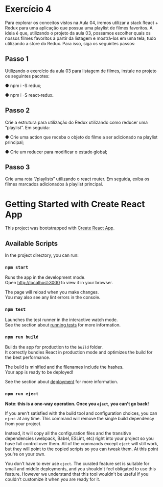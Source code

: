 # Exercício 4

Para explorar os conceitos vistos na Aula 04, iremos utilizar a stack React + Redux
para uma aplicação que possua uma playlist de filmes favoritos. A ideia é que,
utilizando o projeto da aula 03, possamos escolher quais os nossos filmes
favoritos a partir da listagem e mostrá-los em uma tela, tudo utilizando a store do
Redux. Para isso, siga os seguintes passos:

## Passo 1

Utilizando o exercício da aula 03 para listagem de filmes, instale no projeto os
seguintes pacotes:

● npm i -S redux;

● npm i -S react-redux.

## Passo 2

Crie a estrutura para utilização do Redux utilizando como reducer uma “playlist”.
Em seguida:

● Crie uma action que receba o objeto do filme a ser adicionado na playlist
principal;

● Crie um reducer para modificar o estado global;

## Passo 3
Crie uma rota “/playlists” utilizando o react router. Em seguida, exiba os filmes
marcados adicionados à playlist principal.


# Getting Started with Create React App

This project was bootstrapped with [Create React App](https://github.com/facebook/create-react-app).

## Available Scripts

In the project directory, you can run:

### `npm start`

Runs the app in the development mode.\
Open [http://localhost:3000](http://localhost:3000) to view it in your browser.

The page will reload when you make changes.\
You may also see any lint errors in the console.

### `npm test`

Launches the test runner in the interactive watch mode.\
See the section about [running tests](https://facebook.github.io/create-react-app/docs/running-tests) for more information.

### `npm run build`

Builds the app for production to the `build` folder.\
It correctly bundles React in production mode and optimizes the build for the best performance.

The build is minified and the filenames include the hashes.\
Your app is ready to be deployed!

See the section about [deployment](https://facebook.github.io/create-react-app/docs/deployment) for more information.

### `npm run eject`

**Note: this is a one-way operation. Once you `eject`, you can't go back!**

If you aren't satisfied with the build tool and configuration choices, you can `eject` at any time. This command will remove the single build dependency from your project.

Instead, it will copy all the configuration files and the transitive dependencies (webpack, Babel, ESLint, etc) right into your project so you have full control over them. All of the commands except `eject` will still work, but they will point to the copied scripts so you can tweak them. At this point you're on your own.

You don't have to ever use `eject`. The curated feature set is suitable for small and middle deployments, and you shouldn't feel obligated to use this feature. However we understand that this tool wouldn't be useful if you couldn't customize it when you are ready for it.